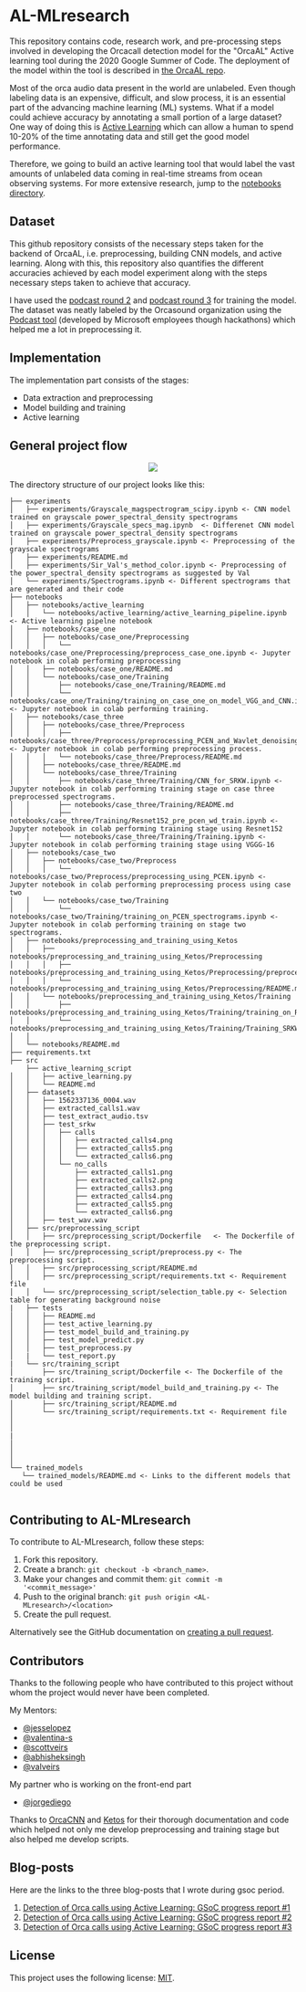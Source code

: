 # AL-MLresearch
This repository contains code, research work, and pre-processing steps involved in developing the Orcacall detection model for the "OrcaAL" Active learning tool during the 2020 Google Summer of Code. The deployment of the model within the tool is described in [the OrcaAL repo](https://orcasound.github.io/orcaal/).

Most of the orca audio data present in the world are unlabeled. Even though labeling data is an expensive, difficult, and slow process, it is an essential part of the advancing machine learning (ML) systems. What if a model could achieve accuracy by annotating a small portion of a large dataset? One way of doing this is [Active Learning](https://en.wikipedia.org/wiki/Active_learning_(machine_learning)) which can allow a human to spend 10-20% of the time annotating data and still get the good model performance.

Therefore, we going to build an active learning tool that would label the vast amounts of unlabeled data coming in real-time streams from ocean observing systems.
For more extensive research, jump to the [notebooks directory](https://github.com/orcasound/orcaal-research/tree/master/notebooks).

## Dataset 

This github repository consists of the necessary steps taken for the backend of OrcaAL, i.e. preprocessing, building CNN models, and active learning. Along with this, this repository also quantifies the different accuracies achieved by each model experiment along with the steps necessary steps taken to achieve that accuracy.

I have used the [podcast round 2](https://github.com/orcasound/orcadata/wiki/Pod.Cast-data-archive#OrcasoundLab07052019_PodCastRound2) and [podcast round 3](https://github.com/orcasound/orcadata/wiki/Pod.Cast-data-archive#OrcasoundLab09272017_PodCastRound3) for training the model. The dataset was neatly labeled by the Orcasound organization using the [Podcast tool](https://github.com/orcasound/orcalabel-podcast) (developed by Microsoft employees though hackathons) which helped me a lot in preprocessing it.

## Implementation

The implementation part consists of the stages:
- Data extraction and preprocessing 
- Model building and training
- Active learning

## General project flow 


<p align = "center">
<img src = 
     /assets/general_stage.png>
</p>

The directory structure of our project looks like this: 

```
├── experiments
│   ├── experiments/Grayscale_magspectrogram_scipy.ipynb <- CNN model trained on grayscale power_spectral_density spectrograms
│   ├── experiments/Grayscale_specs_mag.ipynb  <- Differenet CNN model trained on grayscale power_spectral_density spectrograms
│   ├── experiments/Preprocess_grayscale.ipynb <- Preprocessing of the grayscale spectrograms
│   ├── experiments/README.md
│   ├── experiments/Sir_Val's_method_color.ipynb <- Preprocessing of the power_spectral_density spectrograms as suggested by Val
│   └── experiments/Spectrograms.ipynb <- Different spectrograms that are generated and their code
├── notebooks
│   ├── notebooks/active_learning
│   │   └── notebooks/active_learning/active_learning_pipeline.ipynb <- Active learning pipelne notebook
│   ├── notebooks/case_one
│   │   ├── notebooks/case_one/Preprocessing 
│   │   │   └── notebooks/case_one/Preprocessing/preprocess_case_one.ipynb <- Jupyter notebook in colab performing preprocessing
│   │   ├── notebooks/case_one/README.md
│   │   └── notebooks/case_one/Training
│   │       ├── notebooks/case_one/Training/README.md
│   │       └── notebooks/case_one/Training/training_on_case_one_on_model_VGG_and_CNN.ipynb <- Jupyter notebook in colab performing training.
│   ├── notebooks/case_three
│   │   ├── notebooks/case_three/Preprocess
│   │   │   ├── notebooks/case_three/Preprocess/preprocessing_PCEN_and_Wavlet_denoising.ipynb <- Jupyter notebook in colab performing preprocessing process.
│   │   │   └── notebooks/case_three/Preprocess/README.md
│   │   ├── notebooks/case_three/README.md
│   │   └── notebooks/case_three/Training
│   │       ├── notebooks/case_three/Training/CNN_for_SRKW.ipynb <- Jupyter notebook in colab performing training stage on case three preprocessed spectrograms.
│   │       ├── notebooks/case_three/Training/README.md
│   │       ├── notebooks/case_three/Training/Resnet152_pre_pcen_wd_train.ipynb <- Jupyter notebook in colab performing training stage using Resnet152
│   │       └── notebooks/case_three/Training/Training.ipynb <- Jupyter notebook in colab performing training stage using VGGG-16
│   ├── notebooks/case_two
│   │   ├── notebooks/case_two/Preprocess
│   │   │   └── notebooks/case_two/Preprocess/preprocessing_using_PCEN.ipynb <- Jupyter notebook in colab performing preprocessing process using case two
│   │   └── notebooks/case_two/Training
│   │       └── notebooks/case_two/Training/training_on_PCEN_spectrograms.ipynb <- Jupyter notebook in colab performing training on stage two spectrograms.
│   ├── notebooks/preprocessing_and_training_using_Ketos
│   │   ├── notebooks/preprocessing_and_training_using_Ketos/Preprocessing
│   │   │   ├── notebooks/preprocessing_and_training_using_Ketos/Preprocessing/preprocessing_using_Ketos.ipynb 
│   │   │   └── notebooks/preprocessing_and_training_using_Ketos/Preprocessing/README.md
│   │   └── notebooks/preprocessing_and_training_using_Ketos/Training
│   │       ├── notebooks/preprocessing_and_training_using_Ketos/Training/training_on_RNN_using_Ketos.ipynb
│   │       └── notebooks/preprocessing_and_training_using_Ketos/Training/Training_SRKWs_Ketos.ipynb
│   │    
│   └── notebooks/README.md
├── requirements.txt
├── src
    ├── active_learning_script
│   │   ├── active_learning.py
│   │   └── README.md
│   ├── datasets
│   │   ├── 1562337136_0004.wav
│   │   ├── extracted_calls1.wav
│   │   ├── test_extract_audio.tsv
│   │   ├── test_srkw
│   │   │   ├── calls
│   │   │   │   ├── extracted_calls4.png
│   │   │   │   ├── extracted_calls5.png
│   │   │   │   └── extracted_calls6.png
│   │   │   └── no_calls
│   │   │       ├── extracted_calls1.png
│   │   │       ├── extracted_calls2.png
│   │   │       ├── extracted_calls3.png
│   │   │       ├── extracted_calls4.png
│   │   │       ├── extracted_calls5.png
│   │   │       └── extracted_calls6.png
│   │   ├── test_wav.wav
│   ├── src/preprocessing_script
│   │   ├── src/preprocessing_script/Dockerfile   <- The Dockerfile of the preprocessing script. 
│   │   ├── src/preprocessing_script/preprocess.py <- The preprocessing script. 
│   │   ├── src/preprocessing_script/README.md  
│   │   ├── src/preprocessing_script/requirements.txt <- Requirement file
│   │   └── src/preprocessing_script/selection_table.py <- Selection table for generating background noise
|   ├── tests
│   │   ├── README.md
│   │   ├── test_active_learning.py
│   │   ├── test_model_build_and_training.py
│   │   ├── test_model_predict.py
│   │   ├── test_preprocess.py
│   |   └── test_report.py
|   └── src/training_script
│       ├── src/training_script/Dockerfile <- The Dockerfile of the training script. 
│       ├── src/training_script/model_build_and_training.py <- The model building and training script.
│       ├── src/training_script/README.md
│       └── src/training_script/requirements.txt <- Requirement file
│   
│   
|
│
│   
│
└── trained_models
   └── trained_models/README.md <- Links to the different models that could be used


```


## Contributing to AL-MLresearch
<!--- If your README is long or you have some specific process or steps you want contributors to follow, consider creating a separate CONTRIBUTING.md file--->
To contribute to AL-MLresearch, follow these steps:

1. Fork this repository.
2. Create a branch: `git checkout -b <branch_name>`.
3. Make your changes and commit them: `git commit -m '<commit_message>'`
4. Push to the original branch: `git push origin <AL-MLresearch>/<location>`
5. Create the pull request.

Alternatively see the GitHub documentation on [creating a pull request](https://help.github.com/en/github/collaborating-with-issues-and-pull-requests/creating-a-pull-request).

## Contributors

Thanks to the following people who have contributed to this project without whom the project would never have been completed.

My Mentors:
 * [@jesselopez](https://github.com/yosoyjay)
 * [@valentina-s](https://github.com/valentina-s) 
 * [@scottveirs](https://github.com/scottveirs) 
 * [@abhisheksingh](https://github.com/ZER-0-NE)
 * [@valveirs](https://github.com/veirs)

My partner who is working on the front-end part
 * [@jorgediego](https://github.com/jd-rs)

Thanks to [OrcaCNN](https://github.com/axiom-data-science/OrcaCNN) and [Ketos](https://gitlab.meridian.cs.dal.ca/public_projects/ketos) for their thorough documentation and code which helped not only me develop preprocessing and training stage but also helped me develop scripts.

## Blog-posts
Here are the links to the three blog-posts that I wrote during gsoc period.
 1. [Detection of Orca calls using Active Learning: GSoC progress report #1](http://www.orcasound.net/2020/07/03/detection-of-orca-calls-using-active-learning/)
 2. [Detection of Orca calls using Active Learning: GSoC progress report #2](http://www.orcasound.net/2020/08/02/detection-of-orca-calls-using-active-learning-gsoc-progress-report-2/)
 3. [Detection of Orca calls using Active Learning: GSoC progress report #3](http://www.orcasound.net/2020/08/26/detection-of-orca-calls-using-active-learning-gsoc-progress-report-3/)
 
## License
<!--- If you're not sure which open license to use see https://choosealicense.com/--->

This project uses the following license: [MIT](https://choosealicense.com/licenses/mit/#).
